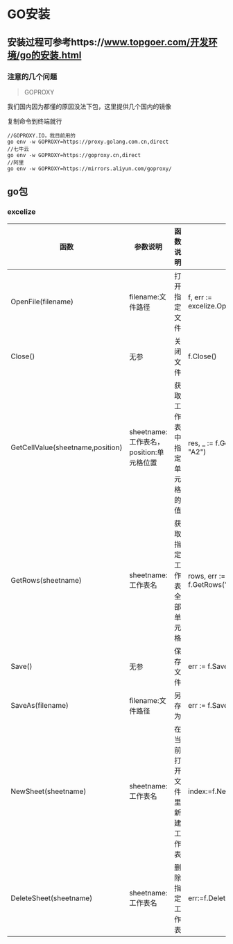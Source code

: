 # GO安装

## 安装过程可参考https://www.topgoer.com/开发环境/go的安装.html

### 注意的几个问题

>GOPROXY

我们国内因为都懂的原因没法下包，这里提供几个国内的镜像

复制命令到终端就行

```
//GOPROXY.IO，我目前用的
go env -w GOPROXY=https://proxy.golang.com.cn,direct
//七牛云
go env -w GOPROXY=https://goproxy.cn,direct
//阿里
go env -w GOPROXY=https://mirrors.aliyun.com/goproxy/
```

## go包

### excelize

|函数|参数说明|函数说明|举例|
|-----------|--------|-------------|---------------|
|OpenFile(filename)|filename:文件路径|打开指定文件|f, err := excelize.OpenFile("../1.xlsx")|
|Close()|无参|关闭文件|f.Close()|
|GetCellValue(sheetname,position)|sheetname:工作表名，position:单元格位置|获取工作表中指定单元格的值|res, _ := f.GetCellValue("a", "A2")|
|GetRows(sheetname)|sheetname:工作表名|获取指定工作表全部单元格| rows, err := f.GetRows("Sheet1")|
|Save()|无参|保存文件|err := f.Save()|
|SaveAs(filename)|filename:文件路径|另存为|err := f.SaveAs("../1.xlsx")|
|NewSheet(sheetname)|sheetname:工作表名|在当前打开文件里新建工作表|index:=f.NewSheet("b")|
|DeleteSheet(sheetname)|sheetname:工作表名|删除指定工作表|err:=f.DeleteSheet("b")|